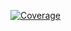 [![Coverage](https://img.shields.io/badge/Coverage-100.0%25-brightgreen)](https://github.com/s4mukka/justinject/actions/workflows/test-and-cover.yml)


